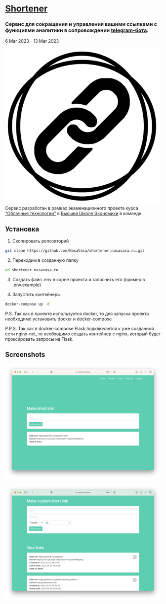 # [Shortener](http://shortener.nasavasa.ru)
### Cервис для сокращения и управления вашими ссылками с функциями аналитики в сопровождении [telegram-бота](https://t.me/hse_shortener_bot).
6 Mar 2023 - 13 Mar 2023

![](img/logo.png)
Сервис разработан в рамках экаменационного проекта курса ["Облачные технологии"](https://www.hse.ru/ba/se/courses/494722081.html) в [Высшей Школе Экономики](https://www.hse.ru/) в команде.

## Установка

1. Скопировать репозиторий
```bash
git clone https://github.com/NasaVasa/shortener.nasavasa.ru.git
```
2. Переходим в созданную папку
```bash
cd shortener.nasavasa.ru
````
3. Создать файл .env в корне проекта и заполнить его (пример в .env.example)

4. Запустить контейнеры
```bash 
docker-compose up -d
```
P.S. Так как в проекте используется docker, то для запуска проекта необходимо установить docker и docker-compose

P.P.S. Так как в docker-compose Flask подключается к уже созданной сети nginx-net, то необходимо создать контейнер с nginx, который будет проксировать запросы на Flask.

## Screenshots

![](img/demo.png)

![](img/custom.png)

